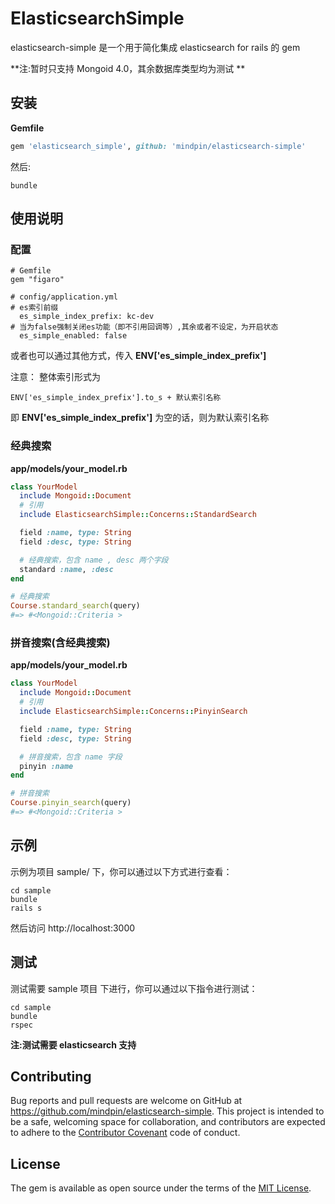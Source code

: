 # ElasticsearchSimple

elasticsearch-simple 是一个用于简化集成 elasticsearch for rails 的 gem

**注:暂时只支持 Mongoid 4.0，其余数据库类型均为测试 **

## 安装

**Gemfile**

```ruby
gem 'elasticsearch_simple', github: 'mindpin/elasticsearch-simple'
```

然后:
```shell
bundle
```

## 使用说明

### 配置
```
# Gemfile
gem "figaro"
```

```
# config/application.yml
# es索引前缀
  es_simple_index_prefix: kc-dev
# 当为false强制关闭es功能（即不引用回调等）,其余或者不设定，为开启状态
  es_simple_enabled: false
```

或者也可以通过其他方式，传入 **ENV['es_simple_index_prefix']**

注意： 整体索引形式为
```
ENV['es_simple_index_prefix'].to_s + 默认索引名称
```
即 **ENV['es_simple_index_prefix']** 为空的话，则为默认索引名称

### 经典搜索
**app/models/your_model.rb**
```ruby
class YourModel
  include Mongoid::Document
  # 引用
  include ElasticsearchSimple::Concerns::StandardSearch

  field :name, type: String
  field :desc, type: String

  # 经典搜索，包含 name , desc 两个字段
  standard :name, :desc
end
```

```ruby
# 经典搜索
Course.standard_search(query)
#=> #<Mongoid::Criteria >
```

### 拼音搜索(含经典搜索)
**app/models/your_model.rb**
```ruby
class YourModel
  include Mongoid::Document
  # 引用
  include ElasticsearchSimple::Concerns::PinyinSearch

  field :name, type: String
  field :desc, type: String

  # 拼音搜索，包含 name 字段
  pinyin :name
end
```

```ruby
# 拼音搜索
Course.pinyin_search(query)
#=> #<Mongoid::Criteria >
```

## 示例

示例为项目 sample/ 下，你可以通过以下方式进行查看：
```shell
cd sample
bundle
rails s
```

然后访问 http://localhost:3000

## 测试

测试需要 sample 项目 下进行，你可以通过以下指令进行测试：
```shell
cd sample
bundle
rspec
```

**注:测试需要 elasticsearch 支持**

## Contributing

Bug reports and pull requests are welcome on GitHub at https://github.com/mindpin/elasticsearch-simple. This project is intended to be a safe, welcoming space for collaboration, and contributors are expected to adhere to the [Contributor Covenant](contributor-covenant.org) code of conduct.


## License

The gem is available as open source under the terms of the [MIT License](http://opensource.org/licenses/MIT).

